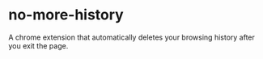 # no-more-history
A chrome extension that automatically deletes your browsing history after you exit the page.
